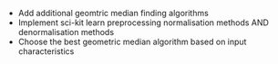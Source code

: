 - Add additional geomtric median finding algorithms
- Implement sci-kit learn preprocessing normalisation methods AND denormalisation methods
- Choose the best geometric median algorithm based on input characteristics
